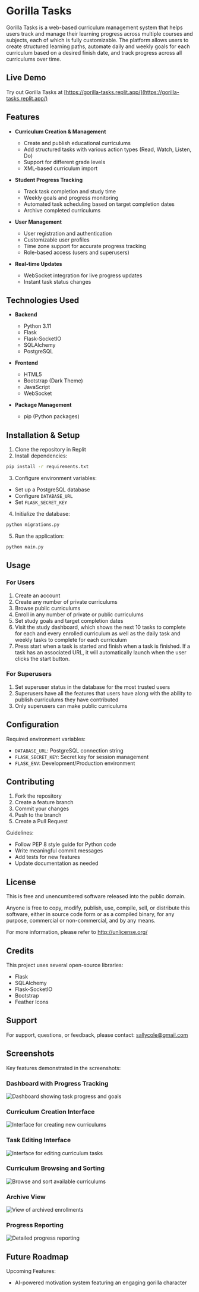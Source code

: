 
# Gorilla Tasks

Gorilla Tasks is a web-based curriculum management system that helps users track and manage their learning progress across multiple courses and subjects, each of which is fully customizable. The platform allows users to create structured learning paths, automate daily and weekly goals for each curriculum based on a desired finish date, and track progress across all curriculums over time.

## Live Demo

Try out Gorilla Tasks at [https://gorilla-tasks.replit.app/](https://gorilla-tasks.replit.app/)

## Features

- **Curriculum Creation & Management**
  - Create and publish educational curriculums
  - Add structured tasks with various action types (Read, Watch, Listen, Do)
  - Support for different grade levels
  - XML-based curriculum import

- **Student Progress Tracking**
  - Track task completion and study time
  - Weekly goals and progress monitoring
  - Automated task scheduling based on target completion dates
  - Archive completed curriculums

- **User Management**
  - User registration and authentication
  - Customizable user profiles
  - Time zone support for accurate progress tracking
  - Role-based access (users and superusers)

- **Real-time Updates**
  - WebSocket integration for live progress updates
  - Instant task status changes

## Technologies Used

- **Backend**
  - Python 3.11
  - Flask
  - Flask-SocketIO
  - SQLAlchemy
  - PostgreSQL

- **Frontend**
  - HTML5
  - Bootstrap (Dark Theme)
  - JavaScript
  - WebSocket

- **Package Management**
  - pip (Python packages)

## Installation & Setup

1. Clone the repository in Replit
2. Install dependencies:
```sh
pip install -r requirements.txt
```

3. Configure environment variables:
- Set up a PostgreSQL database
- Configure `DATABASE_URL`
- Set `FLASK_SECRET_KEY`

4. Initialize the database:
```sh
python migrations.py
```

5. Run the application:
```sh
python main.py
```

## Usage

### For Users
1. Create an account
2. Create any number of private curriculums
3. Browse public curriculums
4. Enroll in any number of private or public curriculums
5. Set study goals and target completion dates
6. Visit the study dashboard, which shows the next 10 tasks to complete for each and every enrolled curriculum as well as the daily task and weekly tasks to complete for each curriculum
7. Press start when a task is started and finish when a task is finished. If a task has an associated URL, it will automatically launch when the user clicks the start button. 

### For Superusers
1. Set superuser status in the database for the most trusted users
2. Superusers have all the features that users have along with the ability to publish curriculums they have contributed
3. Only superusers can make public curriculums

## Configuration

Required environment variables:
- `DATABASE_URL`: PostgreSQL connection string
- `FLASK_SECRET_KEY`: Secret key for session management
- `FLASK_ENV`: Development/Production environment

## Contributing

1. Fork the repository
2. Create a feature branch
3. Commit your changes
4. Push to the branch
5. Create a Pull Request

Guidelines:
- Follow PEP 8 style guide for Python code
- Write meaningful commit messages
- Add tests for new features
- Update documentation as needed

## License

This is free and unencumbered software released into the public domain.

Anyone is free to copy, modify, publish, use, compile, sell, or distribute this software, either in source code form or as a compiled binary, for any purpose, commercial or non-commercial, and by any means.

For more information, please refer to <http://unlicense.org/>

## Credits

This project uses several open-source libraries:
- Flask
- SQLAlchemy
- Flask-SocketIO
- Bootstrap
- Feather Icons

## Support

For support, questions, or feedback, please contact: sallycole@gmail.com

## Screenshots

Key features demonstrated in the screenshots:

### Dashboard with Progress Tracking
![Dashboard showing task progress and goals](static/images/dashboard%20with%20progress%20tracking.png)

### Curriculum Creation Interface
![Interface for creating new curriculums](static/images/curriculum%20creation%20interface.png)

### Task Editing Interface
![Interface for editing curriculum tasks](static/images/task%20editing%20interface.png)

### Curriculum Browsing and Sorting
![Browse and sort available curriculums](static/images/curriculum%20browsing%20and%20sorting%20interface.png)

### Archive View
![View of archived enrollments](static/images/archive%20view.png)

### Progress Reporting
![Detailed progress reporting](static/images/progress%20report.png)

## Future Roadmap

Upcoming Features:
- AI-powered motivation system featuring an engaging gorilla character